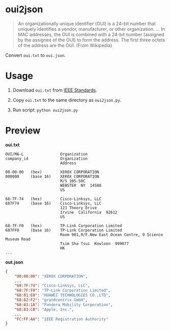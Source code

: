# oui2json

> An organizationally unique identifier (OUI) is a 24-bit number that uniquely identifies a vendor, manufacturer, or other organization.
> ...
> In MAC addresses, the OUI is combined with a 24-bit number (assigned by the assignee of the OUI) to form the address. The first three octets of the address are the OUI. (From Wikipedia)

Convert `oui.txt` to `oui.json`.

# Usage

1. Download `oui.txt` from [IEEE Standards](https://standards-oui.ieee.org/oui/oui.txt).

2. Copy `oui.txt` to the same directory as `oui2json.py`.

3. Run script: `python oui2json.py`


# Preview

**oui.txt**

```
OUI/MA-L                Organization                                 
company_id              Organization                                 
                        Address                                      

00-00-00   (hex)		XEROX CORPORATION
000000     (base 16)	XEROX CORPORATION
				        M/S 105-50C
				        WEBSTER  NY  14580
				        US

68-7F-74   (hex)		Cisco-Linksys, LLC
687F74     (base 16)	Cisco-Linksys, LLC
				        121 Theory Drive
				        Irvine  California  92612
				        US

68-7F-F0   (hex)		TP-Link Corporation Limited
687FF0     (base 16)	TP-Link Corporation Limited
				        Room 901,9/F.New East Ocean Centre, 9 Science Museum Road
				        Tsim Sha Tsui  Kowloon  999077
				        HK
...
```

**out.json**
```json
{
    "00:00:00": "XEROX CORPORATION",
    ...
    "68:7F:74": "Cisco-Linksys, LLC",
    "68:7F:F0": "TP-Link Corporation Limited",
    "68:81:E0": "HUAWEI TECHNOLOGIES CO.,LTD",
    "68:82:F2": "grandcentrix GmbH",
    "68:83:1A": "Pandora Mobility Corporation",
    "68:83:CB": "Apple, Inc.",
    ...
    "FC:FF:AA": "IEEE Registration Authority"
}
```